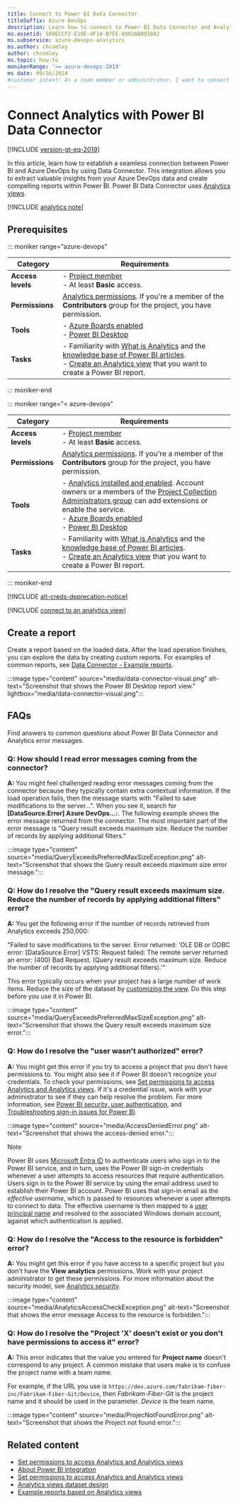 ```yaml
---
title: Connect to Power BI Data Connector
titleSuffix: Azure DevOps
description: Learn how to connect to Power BI Data Connector and Analytics to access Azure DevOps data. You can extract valuable insights and create compelling reports.
ms.assetid: 509ECCF2-E18E-4F14-B7EE-8802AB8938A2
ms.subservice: azure-devops-analytics
ms.author: chcomley
author: chcomley
ms.topic: how-to
monikerRange: '>= azure-devops-2019'
ms date: 09/16/2024
#customer intent: As a team member or administrator, I want to connect to Azure DevOps Analytics with Power BI to create reports. 
---
```


# Connect Analytics with Power BI Data Connector

[!INCLUDE [version-gt-eq-2019](../../includes/version-gt-eq-2019.md)]

In this article, learn how to establish a seamless connection between Power BI and Azure DevOps by using Data Connector. This integration allows you to extract valuable insights from your Azure DevOps data and create compelling reports within Power BI. Power BI Data Connector uses [Analytics views](what-are-analytics-views.md).

[!INCLUDE [analytics note](includes/analytics-views-warning.md)]

## Prerequisites

::: moniker range="azure-devops"

|Category  | Requirements |
|-------------|-------------|
| **Access levels** | - [Project member](../organizations/security/add-users-team-project.md)<br>- At least **Basic** access. |
| **Permissions** | [Analytics permissions](analytics-security.md). If you're a member of the **Contributors** group for the project, you have permission. |
|**Tools** | - [Azure Boards enabled](../../organizations/settings/set-services.md)<br>- [Power BI Desktop](https://aka.ms/pbidesktopstore)    |
|**Tasks**| - Familiarity with [What is Analytics](what-is-analytics.md) and the [knowledge base of Power BI articles](/power-bi/).<br>- [Create an Analytics view](analytics-views-create.md) that you want to create a Power BI report. |

::: moniker-end

::: moniker range="< azure-devops"

|Category  | Requirements |
|-------------|-------------|
| **Access levels** | - [Project member](../organizations/security/add-users-team-project.md)<br>- At least **Basic** access. |
| **Permissions** | [Analytics permissions](analytics-security.md). If you're a member of the **Contributors** group for the project, you have permission. |
|**Tools** | - [Analytics installed and enabled](../dashboards/analytics-extension.md?view=azure-devops-2019&preserve-view=true). Account owners or a members of the [Project Collection Administrators group](../../organizations/security/change-organization-collection-level-permissions.md) can add extensions or enable the service.<br>- [Azure Boards enabled](../../organizations/settings/set-services.md)<br>- [Power BI Desktop](https://aka.ms/pbidesktopstore)    |
|**Tasks**| - Familiarity with [What is Analytics](what-is-analytics.md) and the [knowledge base of Power BI articles](/power-bi/).<br>- [Create an Analytics view](analytics-views-create.md) that you want to create a Power BI report. |

::: moniker-end

[!INCLUDE [alt-creds-deprecation-notice](../../includes/alt-creds-deprecation-notice.md)]

[!INCLUDE [connect to an analytics view](../includes/connect-analytics-view.md)]

## Create a report

Create a report based on the loaded data. After the load operation finishes, you can explore the data by creating custom reports. For examples of common reports, see [Data Connector - Example reports](data-connector-examples.md).

:::image type="content" source="media/data-connector-visual.png" alt-text="Screenshot that shows the Power BI Desktop report view." lightbox="media/data-connector-visual.png":::

<a id="PowerBILimitations">  </a>

<a id="q-a">  </a>

## FAQs

Find answers to common questions about Power BI Data Connector and Analytics error messages.

<!-- BEGINSECTION class="md-qanda" -->

### Q: How should I read error messages coming from the connector?

**A:** You might feel challenged reading error messages coming from the connector because they typically contain extra contextual information. If the load operation fails, then the message starts with "Failed to save modifications to the server...". When you see it, search for **&#91;DataSource.Error&#93; Azure DevOps...:**.
The following example shows the error message returned from the connector. The most important part of the error message is "Query result exceeds maximum size. Reduce the number of records by applying additional filters."

:::image type="content" source="media/QueryExceedsPreferredMaxSizeException.png" alt-text="Screenshot that shows the Query result exceeds maximum size error message.":::

<a id="QueryExceedsPreferredMaxSizeException">  </a>

### Q: How do I resolve the "Query result exceeds maximum size. Reduce the number of records by applying additional filters" error?

**A:** You get the following error if the number of records retrieved from Analytics exceeds 250,000:

"Failed to save modifications to the server. Error returned: 'OLE DB or ODBC error: 
&#91;DataSource.Error&#93; VSTS: Request failed: The remote server returned an error: (400) Bad Request. 
(Query result exceeds maximum size. Reduce the number of records by applying additional filters).'"

This error typically occurs when your project has a large number of work items. Reduce the size of the dataset by [customizing the view](analytics-views-create.md). Do this step before you use it in Power BI.

:::image type="content" source="media/QueryExceedsPreferredMaxSizeException.png" alt-text="Screenshot that shows the Query result exceeds maximum size error.":::

<a id="AccessDeniedError">  </a>

### Q: How do I resolve the "user wasn't authorized" error?

**A:** You might get this error if you try to access a project that you don't have permissions to. You might also see it if Power BI doesn't recognize your credentials. To check your permissions, see [Set permissions to access Analytics and Analytics views](analytics-security.md). If it's a credential issue, work with your administrator to see if they can help resolve the problem. For more information, see [Power BI security, user authentication](/power-bi/admin/service-admin-power-bi-security#user-authentication), and [Troubleshooting sign-in issues for Power BI](/power-bi/admin/power-bi-cannot-sign-in).

:::image type="content" source="media/AccessDeniedError.png" alt-text="Screenshot that shows the access-denied error.":::

> [!NOTE]
> Power BI uses [Microsoft Entra ID](https://azure.microsoft.com/services/active-directory/) to authenticate users who sign in to the Power BI service, and in turn, uses the Power BI sign-in credentials whenever a user attempts to access resources that require authentication. Users sign in to the Power BI service by using the email address used to establish their Power BI account. Power BI uses that sign-in email as the *effective username*, which is passed to resources whenever a user attempts to connect to data. The effective username is then mapped to a [user principal name](/windows/win32/secauthn/user-name-formats) and resolved to the associated Windows domain account, against which authentication is applied.

<a id="AnalyticsAccessCheckException"></a>

### Q: How do I resolve the "Access to the resource is forbidden" error?

**A:** You might get this error if you have access to a specific project but you don't have the **View analytics** permissions. Work with your project administrator to get these permissions. For more information about the security model, see [Analytics security](analytics-security.md).

:::image type="content" source="media/AnalyticsAccessCheckException.png" alt-text="Screenshot that shows the error message Access to the resource is forbidden.":::

<a id="ProjectNotFoundError">  </a>

### Q: How do I resolve the "Project 'X' doesn't exist or you don't have permissions to access it" error?

**A:** This error indicates that the value you entered for **Project name** doesn't correspond to any project. A common mistake that users make is to confuse the project name with a team name.

For example, if the URL you use is `https://dev.azure.com/fabrikam-fiber-inc/Fabrikam-Fiber-Git/Device`, then *Fabrikam-Fiber-Git* is the project name and it should be used in the parameter. *Device* is the team name.

:::image type="content" source="media/ProjecNotFoundError.png" alt-text="Screenshot that shows the Project not found error.":::

<!-- ENDSECTION -->

## Related content

- [Set permissions to access Analytics and Analytics views](analytics-security.md)
- [About Power BI integration](overview.md)
- [Set permissions to access Analytics and Analytics views](analytics-security.md)
- [Analytics views dataset design](data-connector-dataset.md)
- [Example reports based on Analytics views](data-connector-examples.md)
